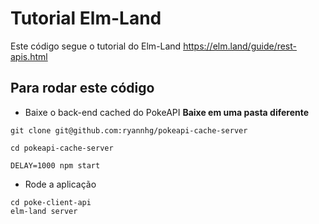 # Tutorial Elm-Land
Este código segue o tutorial do Elm-Land
https://elm.land/guide/rest-apis.html

## Para rodar este código

+ Baixe o back-end cached do PokeAPI
**Baixe em uma pasta diferente**
```shell
git clone git@github.com:ryannhg/pokeapi-cache-server
```
```shell
cd pokeapi-cache-server
```
```shell
DELAY=1000 npm start
```
+ Rode a aplicação
```shell
cd poke-client-api 
elm-land server
```